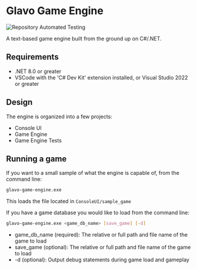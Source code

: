 # Glavo Game Engine

![Repository Automated Testing](https://github.com/Balein-Fercoadee/glavo-game-engine/actions/workflows/dotnet.yml/badge.svg)

A text-based game engine built from the ground up on C#/.NET.

## Requirements

- .NET 8.0 or greater
- VSCode with the 'C# Dev Kit' extension installed, or Visual Studio 2022 or greater

## Design

The engine is organized into a few projects:

- Console UI
- Game Engine
- Game Engine Tests

## Running a game

If you want to a small sample of what the engine is capable of, from the command line:

```bash
glavo-game-engine.exe
```

This loads the file located in `ConsoleUI/sample_game`

If you have a game database you would like to load from the command line:

```bash
glavo-game-engine.exe <game_db_name> [save_game] [-d]
```

- game_db_name (required): The relative or full path and file name of the game to load
- save_game (optional): The relative or full path and file name of the game to load
- -d (optional): Output debug statements during game load and gameplay
